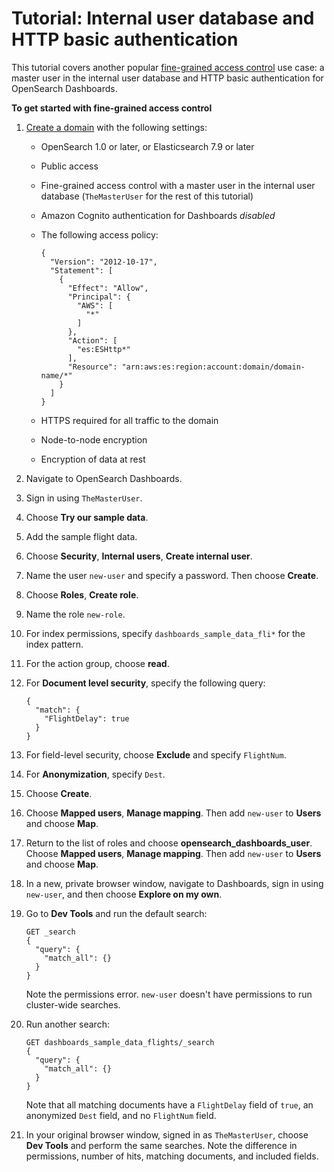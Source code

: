 # Tutorial: Internal user database and HTTP basic authentication<a name="fgac-walkthrough-basic"></a>

This tutorial covers another popular [fine\-grained access control](fgac.md) use case: a master user in the internal user database and HTTP basic authentication for OpenSearch Dashboards\.

**To get started with fine\-grained access control**

1. [Create a domain](createupdatedomains.md) with the following settings:
   + OpenSearch 1\.0 or later, or Elasticsearch 7\.9 or later
   + Public access
   + Fine\-grained access control with a master user in the internal user database \(`TheMasterUser` for the rest of this tutorial\)
   + Amazon Cognito authentication for Dashboards *disabled*
   + The following access policy:

     ```
     {
       "Version": "2012-10-17",
       "Statement": [
         {
           "Effect": "Allow",
           "Principal": {
             "AWS": [
               "*"
             ]
           },
           "Action": [
             "es:ESHttp*"
           ],
           "Resource": "arn:aws:es:region:account:domain/domain-name/*"
         }
       ]
     }
     ```
   + HTTPS required for all traffic to the domain
   + Node\-to\-node encryption
   + Encryption of data at rest

1. Navigate to OpenSearch Dashboards\.

1. Sign in using `TheMasterUser`\.

1. Choose **Try our sample data**\.

1. Add the sample flight data\.

1. Choose **Security**, **Internal users**, **Create internal user**\.

1. Name the user `new-user` and specify a password\. Then choose **Create**\.

1. Choose **Roles**, **Create role**\.

1. Name the role `new-role`\.

1. For index permissions, specify `dashboards_sample_data_fli*` for the index pattern\.

1. For the action group, choose **read**\.

1. For **Document level security**, specify the following query:

   ```
   {
     "match": {
       "FlightDelay": true
     }
   }
   ```

1. For field\-level security, choose **Exclude** and specify `FlightNum`\.

1. For **Anonymization**, specify `Dest`\.

1. Choose **Create**\.

1. Choose **Mapped users**, **Manage mapping**\. Then add `new-user` to **Users** and choose **Map**\.

1. Return to the list of roles and choose **opensearch\_dashboards\_user**\. Choose **Mapped users**, **Manage mapping**\. Then add `new-user` to **Users** and choose **Map**\.

1. In a new, private browser window, navigate to Dashboards, sign in using `new-user`, and then choose **Explore on my own**\.

1. Go to **Dev Tools** and run the default search:

   ```
   GET _search
   {
     "query": {
       "match_all": {}
     }
   }
   ```

   Note the permissions error\. `new-user` doesn't have permissions to run cluster\-wide searches\.

1. Run another search:

   ```
   GET dashboards_sample_data_flights/_search
   {
     "query": {
       "match_all": {}
     }
   }
   ```

   Note that all matching documents have a `FlightDelay` field of `true`, an anonymized `Dest` field, and no `FlightNum` field\.

1. In your original browser window, signed in as `TheMasterUser`, choose **Dev Tools** and perform the same searches\. Note the difference in permissions, number of hits, matching documents, and included fields\.